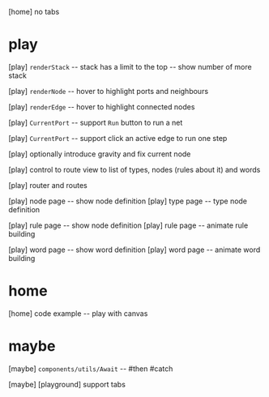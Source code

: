 [home] no tabs

# play

[play] `renderStack` -- stack has a limit to the top -- show number of more stack

[play] `renderNode` -- hover to highlight ports and neighbours

[play] `renderEdge` -- hover to highlight connected nodes

[play] `CurrentPort` -- support `Run` button to run a net

[play] `CurrentPort` -- support click an active edge to run one step

[play] optionally introduce gravity and fix current node

[play] control to route view to list of types, nodes (rules about it) and words

[play] router and routes

[play] node page -- show node definition
[play] type page -- type node definition

[play] rule page -- show node definition
[play] rule page -- animate rule building

[play] word page -- show word definition
[play] word page -- animate word building

# home

[home] code example -- play with canvas

# maybe

[maybe] `components/utils/Await` -- #then #catch

[maybe] [playground] support tabs
